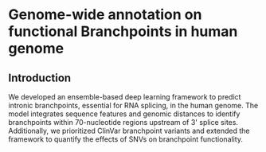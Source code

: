 # Genome-wide annotation on functional Branchpoints in human genome
## Introduction
We developed an ensemble-based deep learning framework to predict intronic branchpoints, essential for RNA splicing, in the human genome. The model integrates sequence features and genomic distances to identify branchpoints within 70-nucleotide regions upstream of 3' splice sites. Additionally, we prioritized ClinVar branchpoint variants and extended the framework to quantify the effects of SNVs on branchpoint functionality.
